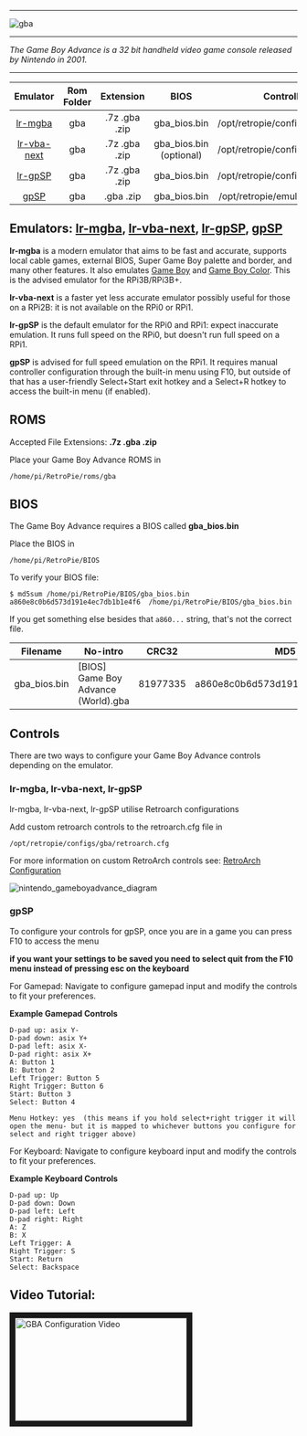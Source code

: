 ***
![gba](https://cloud.githubusercontent.com/assets/10035308/12191989/d423d454-b597-11e5-866f-8aaeec0b88b9.png)
***
_The Game Boy Advance is a 32 bit handheld video game console released by Nintendo in 2001._
***

| Emulator | Rom Folder | Extension | BIOS |  Controller Config |
| :---: | :---: | :---: | :---: | :---: |
| [lr-mgba](https://github.com/libretro/mgba) | gba  | .7z .gba .zip | gba_bios.bin | /opt/retropie/configs/gba/retroarch.cfg |
| [lr-vba-next](https://github.com/libretro/vba-next) | gba  | .7z .gba .zip | gba_bios.bin (optional) | /opt/retropie/configs/gba/retroarch.cfg |
| [lr-gpSP](https://github.com/libretro/gpsp) | gba  | .7z .gba .zip | gba_bios.bin | /opt/retropie/configs/gba/retroarch.cfg |
| [gpSP](https://github.com/DPRCZ/gpsp) | gba  | .gba .zip | gba_bios.bin | /opt/retropie/emulators/gpsp/gpsp.cfg |

## Emulators: [lr-mgba](https://github.com/libretro/mgba), [lr-vba-next](https://github.com/libretro/vba-next), [lr-gpSP](https://github.com/libretro/gpsp), [gpSP](https://github.com/DPRCZ/gpsp)

**lr-mgba** is a modern emulator that aims to be fast and accurate, supports local cable games, external BIOS, Super Game Boy palette and border, and many other features. It also emulates [Game Boy](Game-Boy) and [Game Boy Color](Game-Boy-Color). This is the advised emulator for the RPi3B/RPi3B+.

**lr-vba-next** is a faster yet less accurate emulator possibly useful for those on a RPi2B: it is not available on the RPi0 or RPi1.

**lr-gpSP** is the default emulator for the RPi0 and RPi1: expect inaccurate emulation. It runs full speed on the RPi0, but doesn't run full speed on a RPi1.

**gpSP** is advised for full speed emulation on the RPi1. It requires manual controller configuration through the built-in menu using F10, but outside of that has a user-friendly Select+Start exit hotkey and a Select+R hotkey to access the built-in menu (if enabled).

## ROMS
Accepted File Extensions: **.7z .gba .zip**

Place your Game Boy Advance ROMS in 
```
/home/pi/RetroPie/roms/gba
```

## BIOS
The Game Boy Advance requires a BIOS called **gba_bios.bin**

Place the BIOS in
```
/home/pi/RetroPie/BIOS
```

To verify your BIOS file:

```
$ md5sum /home/pi/RetroPie/BIOS/gba_bios.bin 
a860e8c0b6d573d191e4ec7db1b1e4f6  /home/pi/RetroPie/BIOS/gba_bios.bin
```

If you get something else besides that `a860...` string, that's not the correct file.

| Filename | No-intro | CRC32 | MD5 | SHA-1 |
|--------------|--------------|--------------|--------------|--------------|
| gba_bios.bin | [BIOS] Game Boy Advance (World).gba | 81977335 | a860e8c0b6d573d191e4ec7db1b1e4f6 | 300c20df6731a33952ded8c436f7f186d25d3492 |

## Controls

There are two ways to configure your Game Boy Advance controls depending on the emulator.

### lr-mgba, lr-vba-next, lr-gpSP

lr-mgba, lr-vba-next, lr-gpSP utilise Retroarch configurations

Add custom retroarch controls to the retroarch.cfg file in
```shell
/opt/retropie/configs/gba/retroarch.cfg
```
For more information on custom RetroArch controls see: [RetroArch Configuration](RetroArch-Configuration)

![nintendo_gameboyadvance_diagram](https://cloud.githubusercontent.com/assets/10035308/16599631/7f238b14-42c0-11e6-90e0-eac12cb4db3d.png)

### gpSP

To configure your controls for gpSP, once you are in a game you can press F10 to access the menu

**if you want your settings to be saved you need to select quit from the F10 menu instead of pressing esc on the keyboard**

For Gamepad: Navigate to configure gamepad input and modify the controls to fit your preferences.

**Example Gamepad Controls**
```shell
D-pad up: asix Y-
D-pad down: asix Y+
D-pad left: asix X-
D-pad right: asix X+
A: Button 1
B: Button 2
Left Trigger: Button 5
Right Trigger: Button 6
Start: Button 3
Select: Button 4

Menu Hotkey: yes  (this means if you hold select+right trigger it will open the menu- but it is mapped to whichever buttons you configure for select and right trigger above)
```
For Keyboard: Navigate to configure keyboard input and modify the controls to fit your preferences.

**Example Keyboard Controls**
```shell
D-pad up: Up
D-pad down: Down
D-pad left: Left
D-pad right: Right
A: Z
B: X
Left Trigger: A
Right Trigger: S
Start: Return
Select: Backspace
```
## Video Tutorial:

<a href="https://www.youtube.com/watch?v=eM9BB9v9288" target="_blank"><img src="https://i.ytimg.com/vi_webp/eM9BB9v9288/mqdefault.webp" 
alt="GBA Configuration Video" width="300" height="180" border="10" /></a>